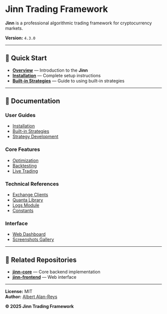 # Jinn Trading Framework

**Jinn** is a professional algorithmic trading framework for cryptocurrency markets.

**Version:** `4.3.0`

---

## 🚀 Quick Start

- **[Overview](docs/index.md)** — Introduction to the **Jinn**
- **[Installation](docs/guides/installation.md)** — Complete setup instructions
- **[Built-in Strategies](docs/guides/workflow.md)** — Guide to using built-in strategies

---

## 📖 Documentation

### User Guides

- [Installation](docs/guides/installation.md)
- [Built-in Strategies](docs/guides/workflow.md)
- [Strategy Development](docs/guides/development.md)

### Core Features

- [Optimization](docs/guides/workflow.md#optimization)
- [Backtesting](docs/guides/workflow.md#backtesting)
- [Live Trading](docs/guides/workflow.md#live-trading)

### Technical References

- [Exchange Clients](docs/references/exchange_clients.md)
- [Quanta Library](docs/references/quanta_lib.md)
- [Logs Module](docs/references/logs.md)
- [Constants](docs/references/constants.md)

### Interface

- [Web Dashboard](docs/index.md#web-interface)
- [Screenshots Gallery](docs/media/screenshots.md)

---

## 🔗 Related Repositories

- **[jinn-core](https://github.com/albert-alanreys/jinn-core)** — Core backend implementation
- **[jinn-frontend](https://github.com/albert-alanreys/jinn-frontend)** — Web interface

---

**License:** MIT  
**Author:** [Albert Alan-Reys](https://github.com/albert-alanreys)

**© 2025 Jinn Trading Framework**

